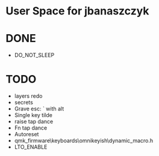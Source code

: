 # User Space for jbanaszczyk

# DONE

* DO_NOT_SLEEP

# TODO

* layers redo
* secrets
* Grave esc: \` with alt
* Single key tilde
* raise tap dance
* Fn tap dance
* Autoreset
* qmk_firmware\keyboards\omnikeyish\dynamic_macro.h
* LTO_ENABLE
